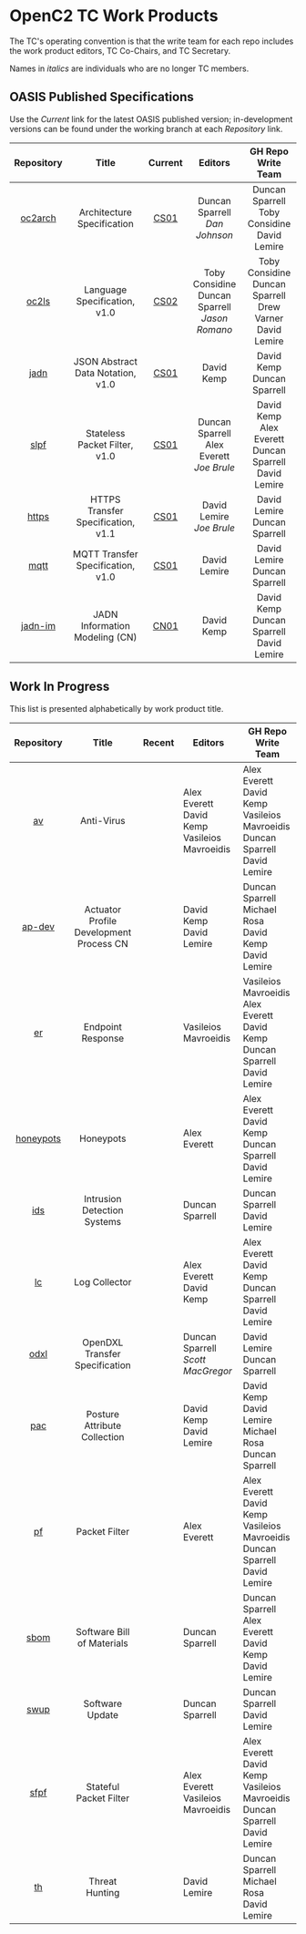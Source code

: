 # OpenC2 TC Work Products

The TC's operating convention is that the write team for each
repo includes the work product editors, TC Co-Chairs, and TC
Secretary.

Names in _italics_ are individuals who are no longer TC members.

## OASIS Published Specifications

Use the _Current_ link for the latest OASIS published version;
in-development versions can be found under the working branch at
each  _Repository_ link.

| Repository | Title | Current | Editors | GH Repo<br>Write Team |
|:---:|:----:|:-----:|:----:|:-----:|
| [oc2arch](https://github.com/oasis-tcs/openc2-oc2arch) | Architecture Specification | [CS01](https://docs.oasis-open.org/openc2/oc2arch/v1.0/cs01/oc2arch-v1.0-cs01.html)  | Duncan Sparrell<br>_Dan Johnson_ | Duncan Sparrell<br>Toby Considine<br>David Lemire |  |
| [oc2ls](https://github.com/oasis-tcs/openc2-oc2ls) | Language Specification, v1.0 | [CS02](https://docs.oasis-open.org/openc2/oc2ls/v1.0/oc2ls-v1.0.html) | Toby Considine<br>Duncan Sparrell<br>_Jason Romano_ | Toby Considine<br>Duncan Sparrell<br>Drew Varner<br>David Lemire |
| [jadn](https://github.com/oasis-tcs/openc2-jadn) | JSON Abstract Data Notation, v1.0 | [CS01](https://docs.oasis-open.org/openc2/jadn/v1.0/cs01/jadn-v1.0-cs01.html) | David Kemp | David Kemp<br>Duncan Sparrell |
| [slpf](https://github.com/oasis-tcs/openc2-apsc-stateless-packet-filter) | Stateless Packet Filter, v1.0 | [CS01](https://docs.oasis-open.org/openc2/oc2slpf/v1.0/oc2slpf-v1.0.html) | Duncan Sparrell<br>Alex Everett<br>_Joe Brule_ | David Kemp<br>Alex Everett<br>Duncan Sparrell<br>David Lemire |
| [https](https://github.com/oasis-tcs/openc2-impl-https) | HTTPS Transfer Specification, v1.1 | [CS01](https://docs.oasis-open.org/openc2/open-impl-https/v1.1/cs01/open-impl-https-v1.1-cs01.html) | David Lemire<br>_Joe Brule_ | David Lemire<br>Duncan Sparrell |
| [mqtt](https://github.com/oasis-tcs/openc2-transf-mqtt) | MQTT Transfer Specification, v1.0 | [CS01](https://docs.oasis-open.org/openc2/transf-mqtt/v1.0/transf-mqtt-v1.0.html) | David Lemire | David Lemire<br>Duncan Sparrell |
| [jadn-im](https://github.com/oasis-tcs/openc2-jadn-im) | JADN Information Modeling (CN) | [CN01](https://docs.oasis-open.org/openc2/imjadn/v1.0/imjadn-v1.0.html) | David Kemp | David Kemp<br>Duncan Sparrell<br>David Lemire |  |


## Work In Progress
This list is presented alphabetically by work product title.

| Repository | Title | Recent | Editors | GH Repo<br>Write Team |
|:---:|:---:|:---:|---|---|
| [av](https://github.com/oasis-tcs/openc2-ap-av) | Anti-Virus |  | Alex Everett<br>David Kemp<br>Vasileios Mavroeidis | Alex Everett<br>David Kemp<br>Vasileios Mavroeidis<br>Duncan Sparrell<br>David Lemire |
| [ap-dev](https://github.com/oasis-tcs/openc2-cn-apdev) | Actuator Profile Development Process CN |  | David Kemp<br>David Lemire | Duncan Sparrell<br>Michael Rosa<br>David Kemp<br>David Lemire |
| [er](https://github.com/oasis-tcs/openc2-ap-er) | Endpoint Response |  | Vasileios Mavroeidis | Vasileios Mavroeidis<br>Alex Everett<br>David Kemp<br>Duncan Sparrell<br>David Lemire |
| [honeypots](https://github.com/oasis-tcs/openc2-ap-honeypots) | Honeypots |  | Alex Everett | Alex Everett<br>David Kemp<br>Duncan Sparrell<br>David Lemire |
| [ids](https://github.com/oasis-tcs/openc2-ap-ids) | Intrusion Detection Systems |  | Duncan Sparrell | Duncan Sparrell<br>David Lemire |
| [lc](https://github.com/oasis-tcs/openc2-ap-lc) | Log Collector |  | Alex Everett<br>David Kemp | Alex Everett<br>David Kemp<br>Duncan Sparrell<br>David Lemire |
| [odxl](https://github.com/oasis-tcs/openc2-transf-odxl) | OpenDXL Transfer Specification |  | Duncan Sparrell<br>_Scott MacGregor_ | David Lemire<br>Duncan Sparrell |
| [pac](https://github.com/oasis-tcs/openc2-ap-pac) | Posture Attribute Collection |  | David Kemp<br>David Lemire | David Kemp<br>David Lemire<br>Michael Rosa<br>Duncan Sparrell |
| [pf](https://github.com/oasis-tcs/openc2-ap-pf) | Packet Filter |  | Alex Everett | Alex Everett<br>David Kemp<br>Vasileios Mavroeidis<br>Duncan Sparrell<br>David Lemire |
| [sbom](https://github.com/oasis-tcs/openc2-ap-sbom) | Software Bill of Materials |  | Duncan Sparrell | Duncan Sparrell<br>Alex Everett<br>David Kemp<br>David Lemire |
| [swup](https://github.com/oasis-tcs/openc2-ap-swup) | Software Update |  | Duncan Sparrell | Duncan Sparrell<br>David Lemire |
| [sfpf](https://github.com/oasis-tcs/openc2-ap-sfpf) | Stateful Packet Filter |  | Alex Everett<br>Vasileios Mavroeidis | Alex Everett<br>David Kemp<br>Vasileios Mavroeidis<br>Duncan Sparrell<br>David Lemire |
| [th](https://github.com/oasis-tcs/openc2-ap-hunt) | Threat Hunting |  | David Lemire | Duncan Sparrell<br>Michael Rosa<br>David Lemire |
